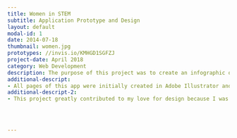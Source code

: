 ```yaml
---
title: Women in STEM
subtitle: Application Prototype and Design
layout: default
modal-id: 1
date: 2014-07-18
thumbnail: women.jpg
prototypes: //invis.io/KMHGD1SGFZJ
project-date: April 2018
category: Web Development
description: The purpose of this project was to create an infographic on a topic of interest that effectively conveyed data to the audience.  I chose the topic of Women in STEM Fields because there are many misconceptions of whether or not numbers are growing, staying the same and so on, as well as the pay gap and several other subjects.  This allowed for me to learn more about the topic myself, meanwhile finding a passion for seeking truth which has become one of my primary domains through social activism and shedding light on difficult realities.
additional-descript: 
- All pages of this app were initially created in Adobe Illustrator and were then transferred into InVision to create the working prototype.  Each page is is within one click to return back to the table of contents and each also has an infographic of a different theme.
additional-descript-2:
- This project greatly contributed to my love for design because I was able to better understand the difficulties of making an app easy to navigate, filled with information without looking crammed, and selecting colors and shapes to create intuitive and captivating infographics.




---
```

